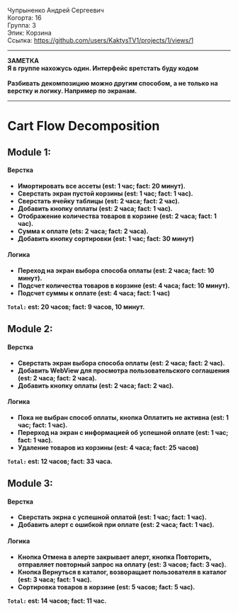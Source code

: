 Чупрыненко Андрей Сергеевич
<br /> Когорта: 16
<br /> Группа: 3
<br /> Эпик: Корзина
<br /> Ссылка: https://github.com/users/KaktysTV1/projects/1/views/1
<hr>
<b>
ЗАМЕТКА<br />
Я в группе нахожусь один. Интерфейс вретстать буду кодом
<br /> <br /> Разбивать декомпозицию можно другим способом, а не только на верстку и логику. Например по экранам.
<hr>

# Cart Flow Decomposition


## Module 1:

#### Верстка
- Имортировать все ассеты (est: 1 час; fact: 20 минут).
- Сверстать экран пустой корзины (est: 1 час; fact: 1 час).
- Сверстать ячейку таблицы (est: 2 часа; fact: 2 час).
- Добавить кнопку оплаты (est: 2 часа; fact: 1 час).
- Отображение количества товаров в корзине (est: 2 часа; fact: 1 час).
- Сумма к оплате (ets: 2 часа; fact: 2 часа).
- Добавить кнопку сортировки (est: 1 час; fact: 30 минут)

#### Логика
- Переход на экран выбора способа оплаты (est: 2 часа; fact: 10 минут).
- Подсчет количества товаров в корзине (est: 4 часа; fact: 10 минут).
- Подсчет суммы к оплате (est: 4 часа; fact: 1 час)

`Total:` est: 20 часов; fact: 9 часов, 10 минут.


## Module 2:

#### Верстка
- Сверстать экран выбора способа оплаты (est: 2 часа; fact: 2 час).
- Добавить WebView для просмотра пользовательского соглашения (est: 2 часа; fact: 2 часа).
- Добавить кнопку оплаты (est: 2 часа; fact: 2 час).

#### Логика
- Пока не выбран способ оплаты, кнопка Оплатить не активна (est: 1 час; fact: 1 час).
- Перерход на экран с информацией об успешной оплате (est: 1 час; fact: 1 час).
- Удаление товаров из корзины (est: 4 часа; fact: 25 часов)

`Total:` est: 12 часов; fact: 33 часа.

## Module 3:

#### Верстка
- Сверстать экрна с успешной оплатой (est: 1 час; fact: 1 час).
- Добавить алерт с ошибкой при оплате (est: 2 часа; fact: 1 час).

#### Логика
- Кнопка Отмена в алерте закрывает алерт, кнопка Повторить, отправляет повторный запрос на оплату (est: 3 часов; fact: 3 час).
- Кнопка Вернуться в каталог, возворащает пользователя в каталог (est: 3 часа; fact: 1 час).
- Сортировка товаров в корзине (est: 5 часов; fact: 5 час).

`Total:` est: 14 часов; fact: 11 час.
